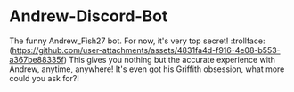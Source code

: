 # Andrew-Discord-Bot
 
The funny Andrew_Fish27 bot. For now, it's very top secret! :trollface:
(https://github.com/user-attachments/assets/4831fa4d-f916-4e08-b553-a367be88335f)
This gives you nothing but the accurate experience with Andrew, anytime, anywhere! 
It's even got his Griffith obsession, what more could you ask for?!
